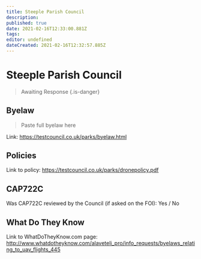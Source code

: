 ```yaml
---
title: Steeple Parish Council
description: 
published: true
date: 2021-02-16T12:33:00.881Z
tags: 
editor: undefined
dateCreated: 2021-02-16T12:32:57.885Z
---
```


# Steeple Parish Council
>  Awaiting Response
> {.is-danger}

## Byelaw
> Paste full byelaw here

Link:
https://testcouncil.co.uk/parks/byelaw.html

## Policies
Link to policy:
https://testcouncil.co.uk/parks/dronepolicy.pdf

## CAP722C

Was CAP722C reviewed by the Council (if asked on the FOI): Yes / No

## What Do They Know

Link to WhatDoTheyKnow.com page:
http://www.whatdotheyknow.com/alaveteli_pro/info_requests/byelaws_relating_to_uav_flights_445

